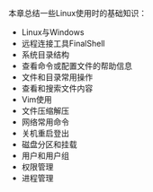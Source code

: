 本章总结一些Linux使用时的基础知识：

* Linux与Windows
* 远程连接工具FinalShell
* 系统目录结构
* 查看命令或配置文件的帮助信息
* 文件和目录常用操作
* 查看和搜索文件内容
* Vim使用
* 文件压缩解压
* 网络常用命令
* 关机重启登出
* 磁盘分区和挂载
* 用户和用户组
* 权限管理
* 进程管理



